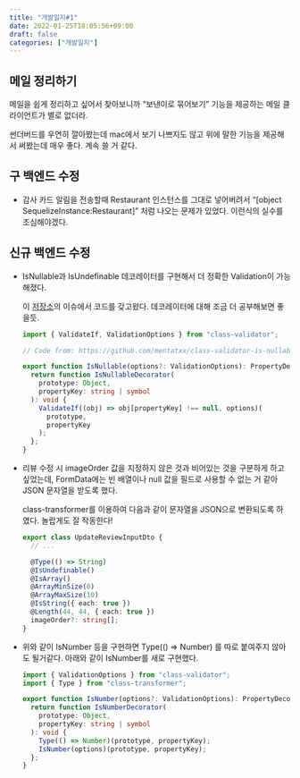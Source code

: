 ```yaml
---
title: "개발일지#1"
date: 2022-01-25T18:05:56+09:00
draft: false
categories: ["개발일지"]
---
```


## 메일 정리하기

메일을 쉽게 정리하고 싶어서 찾아보니까 “보낸이로 묶어보기” 기능을 제공하는 메일 클라이언트가 별로 없더라.

썬더버드를 우연히 깔아봤는데 mac에서 보기 나쁘지도 않고 위에 말한 기능을 제공해서 써봤는데 매우 좋다. 계속 쓸 거 같다.

## 구 백엔드 수정

- 감사 카드 알림을 전송할때 Restaurant 인스턴스를 그대로 넣어버려서 “[object SequelizeInstance:Restaurant]” 처럼 나오는 문제가 있었다. 이런식의 실수를 조심해야겠다.

## 신규 백엔드 수정

- IsNullable과 IsUndefinable 데코레이터를 구현해서 더 정확한 Validation이 가능해졌다.

  이 [저장소](https://github.com/mentatxx/class-validator-is-nullable/issues/3)의 이슈에서 코드를 갖고왔다. 데코레이터에 대해 조금 더 공부해보면 좋을듯.

  ```typescript
  import { ValidateIf, ValidationOptions } from "class-validator";

  // Code from: https://github.com/mentatxx/class-validator-is-nullable/issues/3

  export function IsNullable(options?: ValidationOptions): PropertyDecorator {
    return function IsNullableDecorator(
      prototype: Object,
      propertyKey: string | symbol
    ): void {
      ValidateIf((obj) => obj[propertyKey] !== null, options)(
        prototype,
        propertyKey
      );
    };
  }
  ```

- 리뷰 수정 시 imageOrder 값을 지정하지 않은 것과 비어있는 것을 구분하게 하고 싶었는데, FormData에는 빈 배열이나 null 값을 필드로 사용할 수 없는 거 같아 JSON 문자열을 받도록 했다.

  class-transformer를 이용하여 다음과 같이 문자열을 JSON으로 변환되도록 하였다. 놀랍게도 잘 작동한다!

  ```typescript
  export class UpdateReviewInputDto {
    // ...

    @Type(() => String)
    @IsUndefinable()
    @IsArray()
    @ArrayMinSize(0)
    @ArrayMaxSize(10)
    @IsString({ each: true })
    @Length(44, 44, { each: true })
    imageOrder?: string[];
  }
  ```

- 위와 같이 IsNumber 등을 구현하면 Type(() ⇒ Number) 를 따로 붙여주지 않아도 될거같다. 아래와 같이 IsNumber를 새로 구현했다.

  ```typescript
  import { ValidationOptions } from "class-validator";
  import { Type } from "class-transformer";

  export function IsNumber(options?: ValidationOptions): PropertyDecorator {
    return function IsNumberDecorator(
      prototype: Object,
      propertyKey: string | symbol
    ): void {
      Type(() => Number)(prototype, propertyKey);
      IsNumber(options)(prototype, propertyKey);
    };
  }
  ```
